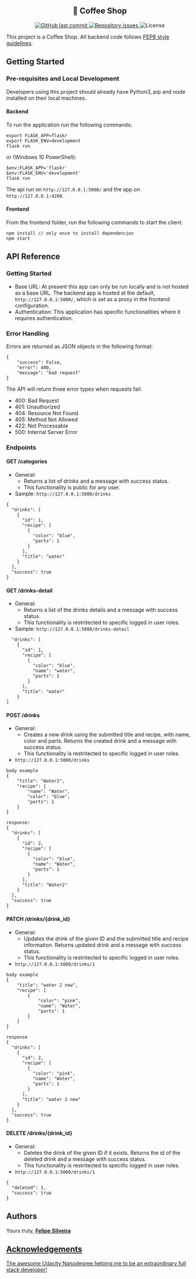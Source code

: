 <h2 align="center">
  🚀 Coffee Shop
</h2>

<p align="center">
  
  <a href="https://github.com/Silve1ra/coffee-shop/commits/main">
    <img alt="GitHub last commit" src="https://img.shields.io/github/last-commit/Silve1ra/coffee-shop">
  </a>

  <a href="https://github.com/Silve1ra/coffee-shop/issues">
    <img alt="Repository issues" src="https://img.shields.io/github/issues/Silve1ra/coffee-shop">
  </a>

  <img alt="License" src="https://img.shields.io/badge/license-MIT-brightgreen">
</p>

This project is a Coffee Shop. 
All backend code follows [PEP8 style guidelines](https://www.python.org/dev/peps/pep-0008/).

## Getting Started

### Pre-requisites and Local Development 
Developers using this project should already have Python3, pip and node installed on their local machines.

#### Backend

To run the application run the following commands: 
```
export FLASK_APP=flaskr
export FLASK_ENV=development
flask run
```
or (Windows 10 PowerShell):
```
$env:FLASK_APP='flaskr'
$env:FLASK_ENV='development'
flask run
```

The api run on `http://127.0.0.1:5000/` and the app on `http://127.0.0.1:4200`. 

#### Frontend

From the frontend folder, run the following commands to start the client: 
```
npm install // only once to install dependencies
npm start 
```

## API Reference

### Getting Started
- Base URL: At present this app can only be run locally and is not hosted as a base URL. The backend app is hosted at the default, `http://127.0.0.1:5000/`, which is set as a proxy in the frontend configuration. 
- Authentication: This application has specific functionalities where it requires authentication. 

### Error Handling
Errors are returned as JSON objects in the following format:
```
{
    "success": False, 
    "error": 400,
    "message": "bad request"
}
```
The API will return three error types when requests fail:
- 400: Bad Request
- 401: Unauthorized
- 404: Resource Not Found
- 405: Method Not Allowed
- 422: Not Processable
- 500: Internal Server Error

### Endpoints 
#### GET /categories
- General:
    - Returns a list of drinks and a message with success status.
    - This functionality is public for any user.
- Sample: `http://127.0.0.1:5000/drinks`
```
{
  "drinks": [
    {
      "id": 1,
      "recipe": [
        {
          "color": "blue",
          "parts": 1
        }
      ],
      "title": "water"
    }
  ],
  "success": true
}
```

#### GET /drinks-detail
- General:
    - Returns a list of the drinks details and a message with success status.
    - This functionality is restritected to specific logged in user roles.
- Sample: `http://127.0.0.1:5000/drinks-detail`
```{
  "drinks": [
    {
      "id": 1,
      "recipe": [
        {
          "color": "blue",
          "name": "water",
          "parts": 1
        }
      ],
      "title": "water"
    }
]
```

#### POST /drinks
- General:
    - Creates a new drink using the submitted title and recipe, with name, color and parts. Returns the created drink and a message with success status.
    - This functionality is restritected to specific logged in user roles.
- `http://127.0.0.1:5000/drinks`
```
body example
{
    "title": "Water2",
    "recipe": {
        "name": "Water",
        "color": "blue",
        "parts": 1
    }
}
```
```
response:
{
  "drinks": [
    {
      "id": 2,
      "recipe": [
        {
          "color": "blue",
          "name": "Water",
          "parts": 1
        }
      ],
      "title": "Water2"
    }
  ],
  "success": true
}
```

#### PATCH /drinks/{drink_id}
- General:
    - Updates the drink of the given ID and the submitted title and recipe information. Returns updated drink and a message with success status.
    - This functionality is restritected to specific logged in user roles.
- `http://127.0.0.1:5000/drinks/1`
```
body example
{
	"title": "water 2 new",
	"recipe": [
		{
			"color": "pink",
			"name": "Water",
			"parts": 1
		}
	]
}
```
```
response
{
  "drinks": [
    {
      "id": 2,
      "recipe": [
        {
          "color": "pink",
          "name": "Water",
          "parts": 1
        }
      ],
      "title": "water 2 new"
    }
  ],
  "success": true
}
```

#### DELETE /drinks/{drink_id}
- General:
    - Deletes the drink of the given ID if it exists. Returns the id of the deleted drink and a message with success status.
    - This functionality is restritected to specific logged in user roles.
- `http://127.0.0.1:5000/drinks/1`
```
{
  "deleted": 1,
  "success": true
}
```

## Authors
Yours truly, <a href="https://github.com/Silve1ra"><b>Felipe Silveira</b> 

## Acknowledgements 
The awesome Udacity Nanodegree helping me to be an extraordinary full stack developer! 
